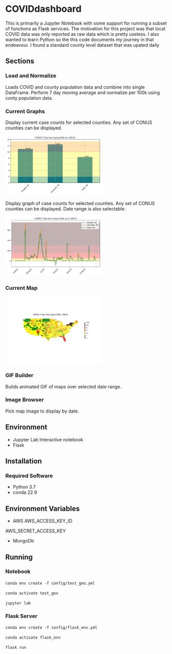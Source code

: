 # COVIDdashboard
This is primarily a Jupyter Notebook with some support for running a subset of functions as Flask services. The motivation for this project was that local COVID data was only reported as raw data which is pretty useless. I also wanted to learn Python so the this code documents my journey in that endeavour. I found a standard county level dataset that was upated daily

## Sections

### Load and Normalize

Loads COVID and county population data and combine into single DataFrame. Perform 7 day moving average and normalize per 100k using conty population data.

### Current Graphs

Display current case counts for selected counties. Any set of CONUS counties can be displayed.

<img src="/data/current-images/current-cases.jpg" width="300">

Display graph of case counts for selected counties. Any set of CONUS counties can be displayed. Date range is also selectable.

<img src="/data/current-images/current-graph.jpg" width="300">

### Current Map

<img src="/data/current-images/current-map.jpg" width="300">

### GIF Builder

Builds animated GIF of maps over selected date range. 

### Image Browser

Pick map image to display by date.

## Environment
- Jupyter Lab
Interactive notebook
- Flask

## Installation

### Required Software 
- Python 3.7
- conda 22.9

## Environment Variables
- AWS
AWS_ACCESS_KEY_ID

AWS_SECRET_ACCESS_KEY
- MongoDb


## Running

### Notebook
`conda env create -f config/test_geo.yml`

`conda activate test_geo`

`jupyter lab`

### Flask Server
`conda env create -f config/flask_env.yml`

`conda activate flask_env`

`flask run`
